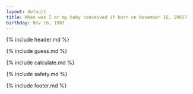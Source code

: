 ```yaml
---
layout: default
title: When was I or my baby conceived if born on November 16, 1901?
birthday: Nov 16, 1901
---
```


{% include header.md %}

{% include guess.md %}

{% include calculate.md %}

{% include safety.md %}

{% include footer.md %}



